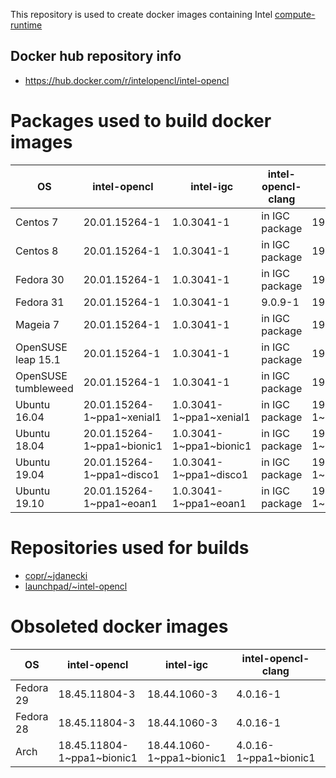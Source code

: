 This repository is used to create docker images containing Intel [compute-runtime](https://github.com/intel/compute-runtime)

## Docker hub repository info

* https://hub.docker.com/r/intelopencl/intel-opencl

# Packages used to build docker images

OS | intel-opencl | intel-igc | intel-opencl-clang | gmmlib
-- | ------------ | ----------| ------------------ | ------ |
Centos 7     | 20.01.15264-1 | 1.0.3041-1 | in IGC package | 19.4.1-1 |
Centos 8     | 20.01.15264-1 | 1.0.3041-1 | in IGC package | 19.4.1-1 |
Fedora 30    | 20.01.15264-1 | 1.0.3041-1 | in IGC package | 19.4.1-1 |
Fedora 31    | 20.01.15264-1 | 1.0.3041-1 | 9.0.9-1        | 19.4.1-1 |
Mageia 7     | 20.01.15264-1 | 1.0.3041-1 | in IGC package | 19.4.1-1 |
OpenSUSE leap 15.1  | 20.01.15264-1 | 1.0.3041-1 | in IGC package | 19.4.1-1 |
OpenSUSE tumbleweed | 20.01.15264-1 | 1.0.3041-1 | in IGC package | 19.4.1-1 |
Ubuntu 16.04 | 20.01.15264-1\~ppa1\~xenial1 | 1.0.3041-1\~ppa1\~xenial1 | in IGC package | 19.4.1-1\~ppa1\~xenial1 |
Ubuntu 18.04 | 20.01.15264-1\~ppa1\~bionic1 | 1.0.3041-1\~ppa1\~bionic1 | in IGC package | 19.4.1-1\~ppa1\~bionic1 |
Ubuntu 19.04 | 20.01.15264-1\~ppa1\~disco1  | 1.0.3041-1\~ppa1\~disco1  | in IGC package | 19.4.1-1\~ppa1\~disco1  |
Ubuntu 19.10 | 20.01.15264-1\~ppa1\~eoan1  | 1.0.3041-1\~ppa1\~eoan1    | in IGC package | 19.4.1-1\~ppa1\~eoan1   |

# Repositories used for builds

* [copr/\~jdanecki](https://copr.fedorainfracloud.org/coprs/jdanecki/intel-opencl)
* [launchpad/\~intel-opencl](https://launchpad.net/~intel-opencl/+archive/ubuntu/intel-opencl)

# Obsoleted docker images

OS | intel-opencl | intel-igc | intel-opencl-clang | gmmlib
-- | ------------ | ----------| ------------------ | ------ |
Fedora 29 | 18.45.11804-3 | 18.44.1060-3 | 4.0.16-1 | 18.4.348-3 |
Fedora 28 | 18.45.11804-3 | 18.44.1060-3 | 4.0.16-1 | 18.4.348-3 |
Arch | 18.45.11804-1\~ppa1\~bionic1 | 18.44.1060-1\~ppa1\~bionic1 | 4.0.16-1\~ppa1\~bionic1 | 18.4.348-1\~ppa1\~bionic1 |
